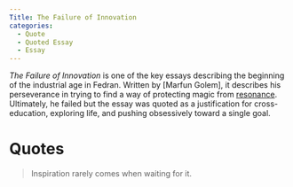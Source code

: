 ```yaml
---
Title: The Failure of Innovation
categories:
  - Quote
  - Quoted Essay
  - Essay
---
```


*The Failure of Innovation* is one of the key essays describing the beginning of the industrial age in Fedran. Written by [Marfun Golem], it describes his perseverance in trying to find a way of protecting magic from [resonance](). Ultimately, he failed but the essay was quoted as a justification for cross-education, exploring life, and pushing obsessively toward a single goal.

# Quotes

> Inspiration rarely comes when waiting for it.
